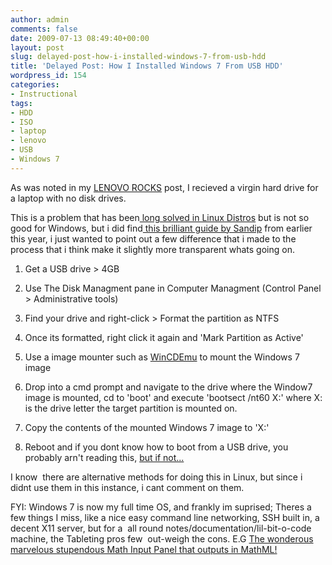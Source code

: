 ```yaml
---
author: admin
comments: false
date: 2009-07-13 08:49:40+00:00
layout: post
slug: delayed-post-how-i-installed-windows-7-from-usb-hdd
title: 'Delayed Post: How I Installed Windows 7 From USB HDD'
wordpress_id: 154
categories:
- Instructional
tags:
- HDD
- ISO
- laptop
- lenovo
- USB
- Windows 7
---
```


As was noted in my [LENOVO ROCKS](http://www.andrewbolster.info/?p=151) post, I recieved a virgin hard drive for a laptop with no disk drives.

This is a problem that has been[ long solved in Linux Distros](http://www.google.com/search?q=linux%20install%20from%20USB&hl=en&safe=off&num=100&output=search&tbs=tl:1&tbo=1) but is not so good for Windows, but i did find[ this brilliant guide by Sandip](http://www.blogsdna.com/2016/how-to-install-windows-7-from-usb-drive-without-windows-7-iso-dvd.htm) from earlier this year, i just wanted to point out a few difference that i made to the process that i think make it slightly more transparent whats going on.



	
  1. Get a USB drive > 4GB

	
  2. Use The Disk Managment pane in Computer Managment (Control Panel > Administrative tools)

	
  3. Find your drive and right-click > Format the partition as NTFS

	
  4. Once its formatted, right click it again and 'Mark Partition as Active'

	
  5. Use a image mounter such as [WinCDEmu](http://wincdemu.sysprogs.org/) to mount the Windows 7 image

	
  6. Drop into a cmd prompt and navigate to the drive where the Window7 image is mounted, cd to 'boot' and execute 'bootsect /nt60 X:' where X: is the drive letter the target partition is mounted on.

	
  7. Copy the contents of the mounted Windows 7 image to 'X:'

	
  8. Reboot and if you dont know how to boot from a USB drive, you probably arn't reading this, [but if not...](http://lmgtfy.com/?q=boot+from+usb)


I know  there are alternative methods for doing this in Linux, but since i didnt use them in this instance, i cant comment on them.

FYI: Windows 7 is now my full time OS, and frankly im suprised; Theres a few things I miss, like a nice easy command line networking, SSH built in, a decent X11 server, but for a  all round notes/documentation/lil-bit-o-code machine, the Tableting pros few  out-weigh the cons. E.G [The wonderous marvelous stupendous Math Input Panel that outputs in MathML!](http://www.gottabemobile.com/2008/10/29/windows-7-math-input-panel-screenshots/)
